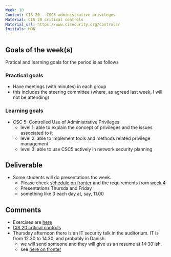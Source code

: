 ```yaml
---
Week: 10
Content: CIS 20 - CSC5 administrative privileges
Material: CIS 20 critical controls
Material_url: https://www.cisecurity.org/controls/
Initials: MON
---
```


## Goals of the week(s)
Pratical and learning goals for the period is as follows

### Practical goals
* Have meetings (with minutes) in each group
 * this includes the steering committee (where, as agreed last week, I will not be attending)


### Learning goals
* CSC 5: Controlled Use of Administrative Privileges
  * level 1: able to explain the concept of privileges and the issues associated to it
  * level 2: able to implement tools and methods related privilege management
  * level 3: able to use CSC5 actively in network security planning

## Deliverable
* Some students will do presentations ths week.
    * Please check [schedule on fronter](https://fronter.com/eal/links/files.phtml/1261825527$31048836$/2nd+Semester/IT+Security/ITT2+ITS+presentations.pdf)  and the requirements from [week 4](ww04-introduction.md)
    * Presentations Thursda and Friday
    * something like 3 each day at, say, 11.00

## Comments
* Exercises are [here](../materials/ww10-exercises.md)
* [CIS 20 critical controls](https://www.cisecurity.org/controls/)
* Thursday afternoon there is an IT security talk in the auditorium. IT is from 12.30 to 14.30, and probably in Danish.
  * we will send someone and they will give us an resume at 14:30'ish.
  * see [here on fronter](https://fronter.com/eal/links/link.phtml?idesc=1&iid=1168761)
  
